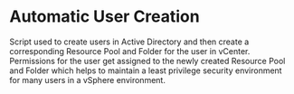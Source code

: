 # Automatic User Creation
Script used to create users in Active Directory and then create a corresponding Resource Pool and Folder for the user in vCenter.  Permissions for the user get assigned to the newly created Resource Pool and Folder which helps to maintain a least privilege security environment for many users in a vSphere environment.
